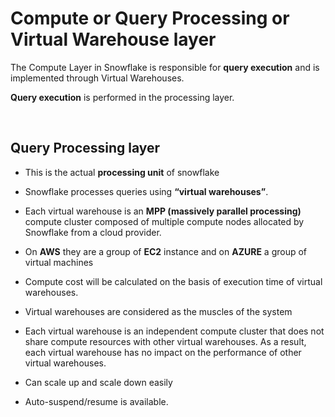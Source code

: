 # Compute or Query Processing or Virtual Warehouse layer

The Compute Layer in Snowflake is responsible for **query execution** and is implemented through Virtual Warehouses.

**Query execution** is performed in the processing layer.

&nbsp;

## Query Processing layer

- This is the actual **processing unit** of snowflake

- Snowflake processes queries using **“virtual warehouses”**.

- Each virtual warehouse is an **MPP (massively parallel processing)** compute cluster composed of multiple compute nodes allocated by Snowflake from a cloud provider.

- On **AWS** they are a group of **EC2** instance and on **AZURE** a group of virtual machines

- Compute cost will be calculated on the basis of execution time of virtual warehouses.

- Virtual warehouses are considered as the muscles of the system

- Each virtual warehouse is an independent compute cluster that does not share compute resources with other virtual warehouses. As a result, each virtual warehouse has no impact on the performance of other virtual warehouses.

- Can scale up and scale down easily

- Auto-suspend/resume is available.

&nbsp;

### Key points

- Also called **query engine or virtual warehouse**
- Underlying virtual machine (EC2, Azure-GCP VM)
- Scale up and down as needed (it is not infinite but big enough to accommodate any workload)
- Different size to serve different workloads

&nbsp;

### Key features

- **Multi-cluster architecture**: Supports concurrent users without performance bottlenecks.

- **Separation from storage**: Enables independent scaling.

- **Pay-per-use**: Charges are based on compute time, not size or data processed.

- **Auto-suspend/resume**: Saves cost during inactivity.

&nbsp;

&nbsp;

&nbsp;

# How Compute layer works

- Compute layer is where queries are executed. (Queries means select queries, join queries, data loading, procedure)

- Before any query is executed, compute machines need to provisioned and in snowflake it is called virtual warehouse (VWH)

- This virtual warehouse has to access same data storage or data layer. That's why it's called **Shared data multi-clustered architecture**

- You can choose a virtual warehouse as per the workload required without any contention or performance degradation.

- To create a VWH, you simply need to give **a name and size** (bigger the size more the compute power) (Size x-small = 1 node cluster, small = 2 node cluster, medium = 4 node cluster, 4X-large = 128 node cluster)

- Snowflake handles all the provisioning and configuration of underlying compute resources (In case of AWS, its EC2 instance and for Azure it's Azure VM)

- The VWH can be scaled up or down at any time during the query execution without any hiccups. WHen re-scaling is done, all the sub-sequent queries takes the advantage of the new size of the warehouse.

- When multiple VWH (of different sizes) runs in parallel, snowflake itself takes care of concurrency.

&nbsp;

&nbsp;
